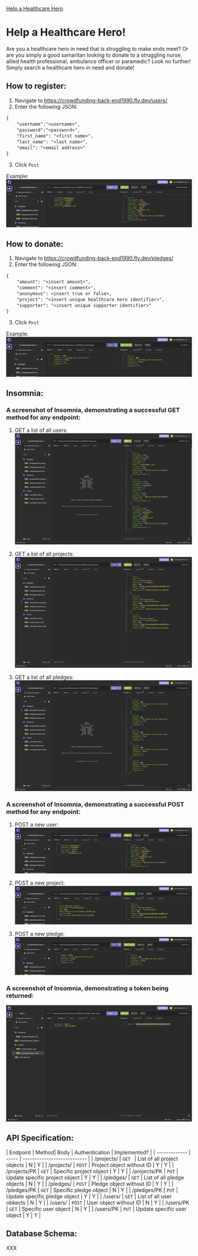 [Help a Healthcare Hero](https://crowdfunding-back-end1990.fly.dev/projects/)

# Help a Healthcare Hero!

Are you a healthcare hero in need that is struggling to make ends meet? Or are you simply a good samaritan looking to donate to a struggling nurse, allied health professional, ambulance officer or paramedic? Look no further! Simply search a healthcare hero in need and donate!

## How to register:
1. Navigate to https://crowdfunding-back-end1990.fly.dev/users/
2. Enter the following JSON:

```
{
	"username":"<username>",
	"password":"<password>",
	"first_name": "<first name>",
	"last_name": "<last name>",
	"email": "<email address>"
}
```
3. Click `Post`

Example:
![Example of creating a new user](https://github.com/cdurber90/crowdfunding_back_end/blob/main/images/create-user.png?raw=true)

## How to donate:
1. Navigate to https://crowdfunding-back-end1990.fly.dev/pledges/
2. Enter the following JSON:

```
{
	"amount": "<insert amount>",
	"comment": "<insert comment>",
	"anonymous": <insert true or false>,
	"project": "<insert unique healthcare hero identifier>",
	"supporter": "<insert unique supporter identifier>"
}
```

3. Click `Post`

Example:
![Example of creating a new pledge](https://github.com/cdurber90/crowdfunding_back_end/blob/main/images/create-pledge.png?raw=true)

## Insomnia:

### A screenshot of Insomnia, demonstrating a successful GET method for any endpoint:

1. GET a list of all users:
![GET users](https://github.com/cdurber90/crowdfunding_back_end/blob/main/images/list-users.png?raw=true)

2. GET a list of all projects:
![GET project](https://github.com/cdurber90/crowdfunding_back_end/blob/main/images/list-projects.png?raw=true)

3. GET a list of all pledges:
![GET pledges](https://github.com/cdurber90/crowdfunding_back_end/blob/main/images/list-pledges.png?raw=true)

### A screenshot of Insomnia, demonstrating a successful POST method for any endpoint:

1. POST a new user:
![POST user](https://github.com/cdurber90/crowdfunding_back_end/blob/main/images/create-user.png?raw=true)

2. POST a new project:
![POST project](https://github.com/cdurber90/crowdfunding_back_end/blob/main/images/create-project.png?raw=true)

3. POST a new pledge:
![POST pledge](https://github.com/cdurber90/crowdfunding_back_end/blob/main/images/create-pledge.png?raw=true)

### A screenshot of Insomnia, demonstrating a token being returned:

![RETURN TOKEN](https://github.com/cdurber90/crowdfunding_back_end/blob/main/images/api-token-auth.png?raw=true)

## API Specification:


| Endpoint      | Method| Body                           | Authentication | Implemented? |
| ------------- | ----- | ---------------------------    |
| /projects/    | `GET `  | List of all project objects    | N | Y |
| /projects/    | `POST`  | Project object without ID      | Y | Y |
| /projects/PK  | `GET`   | Specific project object        | Y | Y |
| /projects/PK  | `PUT`   | Update specific project object | Y | Y |
| /pledges/     | `GET`   | List of all pledge objects     | N | Y |
| /pledges/     | `POST`  | Pledge object without ID       | Y | Y |
| /pledges/PK   | `GET`   | Specific pledge object         | N | Y |
| /pledges/PK   | `PUT`   | Update specific pledge object  | Y | Y |
| /users/       | `GET`   | List of all user obkects       | N | Y |
| /users/       | `POST`  | User object without ID         | N | Y |
| /users/PK     | `GET`   | Specific user object           | N | Y |
| /users/PK     | `PUT`   | Update specific user object    | Y | Y |



## Database Schema:

XXX


